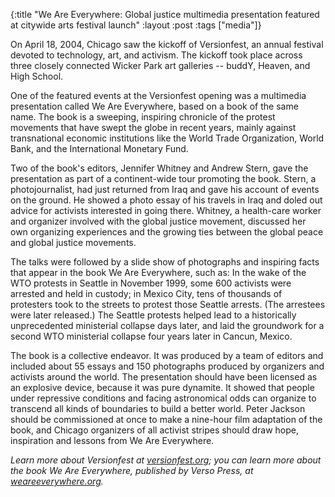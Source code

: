 {:title "We Are Everywhere: Global justice multimedia presentation featured at citywide arts festival launch"
:layout :post
:tags  ["media"]}

On April 18, 2004, Chicago saw the kickoff of Versionfest, an annual festival
devoted to technology, art, and activism. The kickoff took place across three
closely connected Wicker Park art galleries -- buddY, Heaven, and High School.  
  
One of the featured events at the Versionfest opening was a multimedia
presentation called We Are Everywhere, based on a book of the same name. The
book is a sweeping, inspiring chronicle of the protest movements that have
swept the globe in recent years, mainly against transnational economic
institutions like the World Trade Organization, World Bank, and the
International Monetary Fund.  
  
Two of the book's editors, Jennifer Whitney and Andrew Stern, gave the
presentation as part of a continent-wide tour promoting the book. Stern, a
photojournalist, had just returned from Iraq and gave his account of events on
the ground. He showed a photo essay of his travels in Iraq and doled out
advice for activists interested in going there. Whitney, a health-care worker
and organizer involved with the global justice movement, discussed her own
organizing experiences and the growing ties between the global peace and
global justice movements.  
  
The talks were followed by a slide show of photographs and inspiring facts
that appear in the book We Are Everywhere, such as: In the wake of the WTO
protests in Seattle in November 1999, some 600 activists were arrested and
held in custody; in Mexico City, tens of thousands of protesters took to the
streets to protest those Seattle arrests. (The arrestees were later released.)
The Seattle protests helped lead to a historically unprecedented ministerial
collapse days later, and laid the groundwork for a second WTO ministerial
collapse four years later in Cancun, Mexico.  
  
The book is a collective endeavor. It was produced by a team of editors and
included about 55 essays and 150 photographs produced by organizers and
activists around the world. The presentation should have been licensed as an
explosive device, because it was pure dynamite. It showed that people under
repressive conditions and facing astronomical odds can organize to transcend
all kinds of boundaries to build a better world. Peter Jackson should be
commissioned at once to make a nine-hour film adaptation of the book, and
Chicago organizers of all activist stripes should draw hope, inspiration and
lessons from We Are Everywhere.  
  
_Learn more about Versionfest at [versionfest.org](http://www.versionfest.org); you can learn more about the book We Are Everywhere, published by Verso Press, at [weareeverywhere.org](http://www.weareeverywhere.org)._

